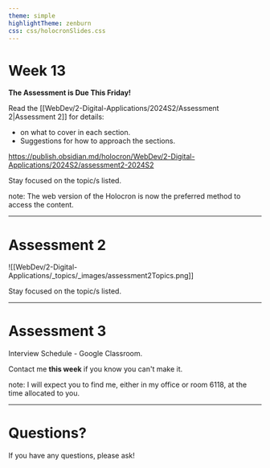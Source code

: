 ```yaml
---
theme: simple
highlightTheme: zenburn
css: css/holocronSlides.css
---
```

# Week 13

**The Assessment is Due This Friday!**

Read the [[WebDev/2-Digital-Applications/2024S2/Assessment 2|Assessment 2]] for details:
- on what to cover in each section.
- Suggestions for how to approach the sections.

https://publish.obsidian.md/holocron/WebDev/2-Digital-Applications/2024S2/assessment2-2024S2

Stay focused on the topic/s listed.

note:
The web version of the Holocron is now the preferred method to access the content.

---
# Assessment 2

![[WebDev/2-Digital-Applications/_topics/_images/assessment2Topics.png]]

Stay focused on the topic/s listed.

---
# Assessment 3

Interview Schedule - Google Classroom.

Contact me **this week** if you know you can't make it.

note:
I will expect you to find me, either in my office or room 6118, at the time allocated to you.

---

# Questions?

If you have any questions, please ask!